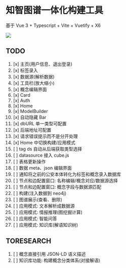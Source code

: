 # 知智图谱一体化构建工具

基于 Vue 3 + Typescript + Vite + Vuetify + X6

![](https://s3.bmp.ovh/imgs/2021/12/b58bc4844d93bc9d.png)

## TODO

1. [x] 主页(用户信息、退出登录)
2. [x] 标签录入
3. [x] 数据源(解析数据)
4. [x] 工具栏(放大缩小)
5. [x] 概念编辑界面
6. [x] Card
7. [x] Auth
8. [x] Home
9. [x] ModelBuilder
10. [x] 自动隐藏 Bar
11. [x] dbURL 单一类型可配置
12. [x] 后端地址可配置
13. [x] 请求错误提示而不是分开处理
14. [x] Home 中切换构建/应用模式
15. [ ] tag ds 自动从后端获取类型选择
16. [ ] datasource 接入 cube.js
17. [ ] 表格更新操作
18. [ ] 数据 meta、json 编辑界面
19. [ ] 通知将之前的公安本体转化为标签和概念录入数据库
20. [ ] 节点和边配置窗口: 名称编辑/概念对应/数据源选择
21. [ ] 节点和边配置窗口: 概念字段与数据源匹配
22. [ ] 构建(注入数据到 neo4j)
23. [ ] 图谱展示(查看、删除)
24. [ ] 应用模式: 文本解析成数据源
25. [ ] 应用模式: 情报推理(图挖掘计算)
26. [ ] 应用模式: 智能问答
27. [ ] 应用模式: 知识库(解语知识树)

## TORESEARCH

1. [ ] 概念直接引用 JSON-LD 语义描述
2. [ ] 知识库功能: 构建概念分类体系(对接解语)
